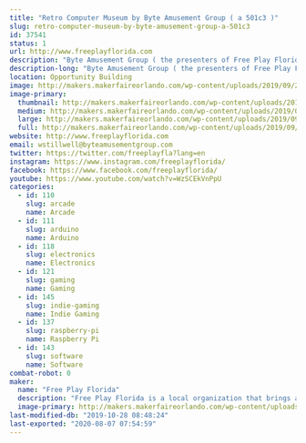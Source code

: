 ```yaml
---
title: "Retro Computer Museum by Byte Amusement Group ( a 501c3 )"
slug: retro-computer-museum-by-byte-amusement-group-a-501c3
id: 37541
status: 1
url: http://www.freeplayflorida.com
description: "Byte Amusement Group ( the presenters of Free Play Florida ) is a 501c3 Non-Profit and will be exhibiting the Retro Computer Exhibit.  We may even have an Arcade or Pinball to play !  "
description-long: "Byte Amusement Group ( the presenters of Free Play Florida ) is a 501c3 Non-Profit and will be exhibiting the Retro Computer Exhibit.  We may even have an Arcade or Pinball to play !"
location: Opportunity Building
image: http://makers.makerfaireorlando.com/wp-content/uploads/2019/09/20190726_195527-1024x768.jpg
image-primary:
  thumbnail: http://makers.makerfaireorlando.com/wp-content/uploads/2019/09/20190726_195527-150x150.jpg
  medium: http://makers.makerfaireorlando.com/wp-content/uploads/2019/09/20190726_195527-300x225.jpg
  large: http://makers.makerfaireorlando.com/wp-content/uploads/2019/09/20190726_195527-1024x768.jpg
  full: http://makers.makerfaireorlando.com/wp-content/uploads/2019/09/20190726_195527.jpg
website: http://www.freeplayflorida.com
email: wstillwell@byteamusementgroup.com
twitter: https://twitter.com/freeplayfla?lang=en
instagram: https://www.instagram.com/freeplayflorida/
facebook: https://www.facebook.com/freeplayflorida/
youtube: https://www.youtube.com/watch?v=WzSCEkVnPpU
categories:
  - id: 110
    slug: arcade
    name: Arcade
  - id: 111
    slug: arduino
    name: Arduino
  - id: 118
    slug: electronics
    name: Electronics
  - id: 121
    slug: gaming
    name: Gaming
  - id: 145
    slug: indie-gaming
    name: Indie Gaming
  - id: 137
    slug: raspberry-pi
    name: Raspberry Pi
  - id: 143
    slug: software
    name: Software
combat-robot: 0
maker:
  name: "Free Play Florida"
  description: "Free Play Florida is a local organization that brings all the exciting aspects of Pinball, Arcade, and Consoles to the Orlando area in November, we also bring small arcades to local community events such as but not limited to: Spooky Empire, MegaCon, Walker Stalker Con.  This year we plan on bringing more Maker themed items to Orlando Maker fair. Last year we brought a Large Dragon's Lair Themed Joystick and Minecraft Arcade Machine.  "
  image-primary: http://makers.makerfaireorlando.com/wp-content/uploads/2015/08/logo-1024x503.jpeg
last-modified-db: "2019-10-28 08:48:24"
last-exported: "2020-08-07 07:54:59"
---
```

